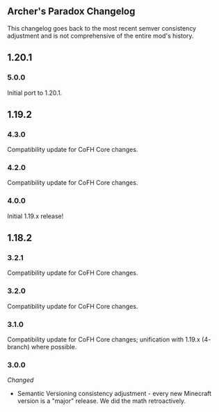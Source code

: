 ## Archer's Paradox Changelog
This changelog goes back to the most recent semver consistency adjustment and is not comprehensive of the entire mod's history.
## 1.20.1

### 5.0.0
Initial port to 1.20.1.

## 1.19.2

### 4.3.0
Compatibility update for CoFH Core changes.

### 4.2.0
Compatibility update for CoFH Core changes.

### 4.0.0
Initial 1.19.x release!

## 1.18.2

### 3.2.1
Compatibility update for CoFH Core changes.

### 3.2.0
Compatibility update for CoFH Core changes.

### 3.1.0
Compatibility update for CoFH Core changes; unification with 1.19.x (4- branch) where possible.

### 3.0.0
_Changed_
- Semantic Versioning consistency adjustment - every new Minecraft version is a "major" release. We did the math retroactively.

